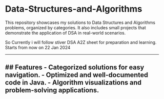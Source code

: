 # Data-Structures-and-Algorithms
This repository showcases my solutions to Data Structures and Algorithms problems, organized by categories. It also includes small projects that demonstrate the application of DSA in real-world scenarios.

So Currently i will follow stiver DSA A2Z sheet for preparation and learning.
Starts from now on 22 Jan 2024
<hr>

<h2>## Features</h>
- Categorized solutions for easy navigation.
- Optimized and well-documented code in Java.
- Algorithm visualizations and problem-solving applications.
